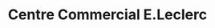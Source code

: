 ---
title: "Centre Commercial E.Leclerc"
url: /villeparisis/centre-commercial-e-leclerc/
shop: Supermarkt
---